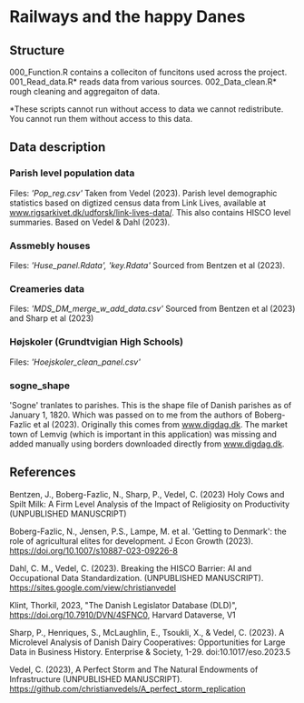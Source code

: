 # Railways and the happy Danes

## Structure
000_Function.R contains a colleciton of funcitons used across the project. 
001_Read_data.R* reads data from various sources. 
002_Data_clean.R* rough cleaning and aggregaiton of data. 

*These scripts cannot run without access to data we cannot redistribute. You cannot run them without access to this data. 

## Data description

### Parish level population data
Files: *'Pop_reg.csv'*
Taken from Vedel (2023). Parish level demographic statistics based on digtized census data from Link Lives, available at www.rigsarkivet.dk/udforsk/link-lives-data/. This also contains HISCO level summaries. Based on Vedel & Dahl (2023). 
### Assmebly houses
Files: *'Huse_panel.Rdata', 'key.Rdata'*
Sourced from Bentzen et al (2023). 

### Creameries data
Files: *'MDS_DM_merge_w_add_data.csv'*
Sourced from Bentzen et al (2023) and Sharp et al (2023)

### Højskoler (Grundtvigian High Schools)
Files: *'Hoejskoler_clean_panel.csv'*

### sogne_shape

'Sogne' tranlates to parishes. This is the shape file of Danish parishes as of January 1, 1820. Which was passed on to me from the authors of Boberg-Fazlic et al (2023). Originally this comes from www.digdag.dk. The market town of Lemvig (which is important in this application) was missing and added manually using borders downloaded directly from www.digdag.dk.

## References
Bentzen, J., Boberg-Fazlic, N., Sharp, P., Vedel, C. (2023) Holy Cows and Spilt Milk: A Firm Level Analysis of the Impact of Religiosity on Productivity (UNPUBLISHED MANUSCRIPT)

Boberg-Fazlic, N., Jensen, P.S., Lampe, M. et al. 'Getting to Denmark': the role of agricultural elites for development. J Econ Growth (2023). <https://doi.org/10.1007/s10887-023-09226-8>

Dahl, C. M., Vedel, C. (2023). Breaking the HISCO Barrier: AI and Occupational Data Standardization. (UNPUBLISHED MANUSCRIPT). https://sites.google.com/view/christianvedel

Klint, Thorkil, 2023, "The Danish Legislator Database (DLD)", https://doi.org/10.7910/DVN/4SFNC0, Harvard Dataverse, V1

Sharp, P., Henriques, S., McLaughlin, E., Tsoukli, X., & Vedel, C. (2023). A Microlevel Analysis of Danish Dairy Cooperatives: Opportunities for Large Data in Business History. Enterprise & Society, 1-29. doi:10.1017/eso.2023.5 

Vedel, C. (2023), A Perfect Storm and The Natural Endowments of Infrastructure (UNPUBLISHED MANUSCRIPT). https://github.com/christianvedels/A_perfect_storm_replication



 
